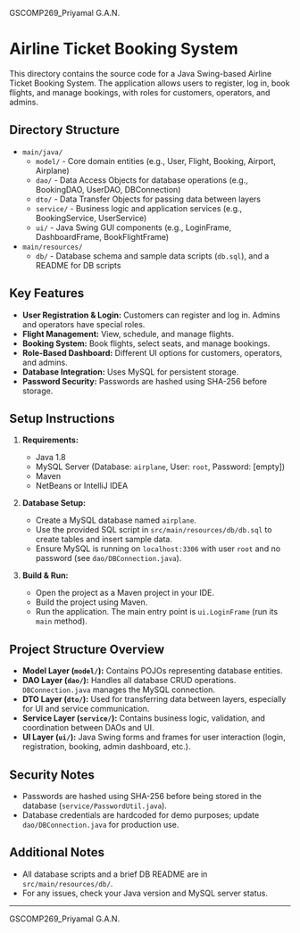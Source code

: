 
GSCOMP269_Priyamal G.A.N.

# Airline Ticket Booking System

This directory contains the source code for a Java Swing-based Airline Ticket Booking System. The application allows users to register, log in, book flights, and manage bookings, with roles for customers, operators, and admins.

## Directory Structure

- `main/java/`
  - `model/`   - Core domain entities (e.g., User, Flight, Booking, Airport, Airplane)
  - `dao/`     - Data Access Objects for database operations (e.g., BookingDAO, UserDAO, DBConnection)
  - `dto/`     - Data Transfer Objects for passing data between layers
  - `service/` - Business logic and application services (e.g., BookingService, UserService)
  - `ui/`      - Java Swing GUI components (e.g., LoginFrame, DashboardFrame, BookFlightFrame)
- `main/resources/`
  - `db/`      - Database schema and sample data scripts (`db.sql`), and a README for DB scripts

## Key Features

- **User Registration & Login:** Customers can register and log in. Admins and operators have special roles.
- **Flight Management:** View, schedule, and manage flights.
- **Booking System:** Book flights, select seats, and manage bookings.
- **Role-Based Dashboard:** Different UI options for customers, operators, and admins.
- **Database Integration:** Uses MySQL for persistent storage.
- **Password Security:** Passwords are hashed using SHA-256 before storage.

## Setup Instructions

1. **Requirements:**
   - Java 1.8
   - MySQL Server (Database: `airplane`, User: `root`, Password: [empty])
   - Maven
   - NetBeans or IntelliJ IDEA

2. **Database Setup:**
   - Create a MySQL database named `airplane`.
   - Use the provided SQL script in `src/main/resources/db/db.sql` to create tables and insert sample data.
   - Ensure MySQL is running on `localhost:3306` with user `root` and no password (see `dao/DBConnection.java`).

3. **Build & Run:**
   - Open the project as a Maven project in your IDE.
   - Build the project using Maven.
   - Run the application. The main entry point is `ui.LoginFrame` (run its `main` method).

## Project Structure Overview

- **Model Layer (`model/`):** Contains POJOs representing database entities.
- **DAO Layer (`dao/`):** Handles all database CRUD operations. `DBConnection.java` manages the MySQL connection.
- **DTO Layer (`dto/`):** Used for transferring data between layers, especially for UI and service communication.
- **Service Layer (`service/`):** Contains business logic, validation, and coordination between DAOs and UI.
- **UI Layer (`ui/`):** Java Swing forms and frames for user interaction (login, registration, booking, admin dashboard, etc.).

## Security Notes
- Passwords are hashed using SHA-256 before being stored in the database (`service/PasswordUtil.java`).
- Database credentials are hardcoded for demo purposes; update `dao/DBConnection.java` for production use.

## Additional Notes
- All database scripts and a brief DB README are in `src/main/resources/db/`.
- For any issues, check your Java version and MySQL server status.

---

GSCOMP269_Priyamal G.A.N.